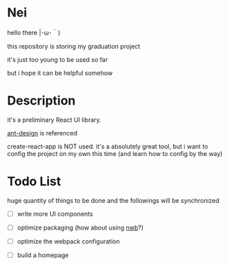 # Nei

hello there |･ω･｀)

this repository is storing my graduation project

it's just too young to be used so far

but i hope it can be helpful somehow

# Description

it's a preliminary React UI library.

[ant-design](https://github.com/ant-design/ant-design) is referenced

create-react-app is NOT used. it's a absolutely great tool, but i want to config the project on my own this time (and learn how to config by the way)

# Todo List

huge quantity of things to be done and the followings will be synchronized

- [ ] write more UI components
- [ ] optimize packaging (how about using [nwb](https://github.com/insin/nwb)?)
- [ ] optimize the webpack configuration
- [ ] build a homepage

